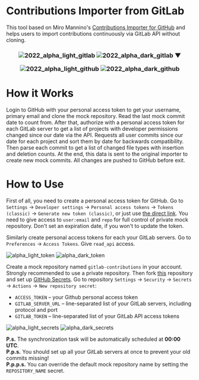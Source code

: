 # Contributions Importer from GitLab

This tool based on Miro Mannino's [Contributions Importer for GitHub](https://github.com/miromannino/contributions-importer-for-github) and helps users to import contributions continuously via GitLab API without cloning.

<h3 align="center">

  ![2022_alpha_light_gitlab](https://user-images.githubusercontent.com/23136222/207664781-a0cb309d-9154-4b0d-8c6f-47d8f779ce6d.png#gh-light-mode-only)
  ![2022_alpha_dark_gitlab](https://user-images.githubusercontent.com/23136222/207656073-9767a871-55be-4446-ac4c-3c6e8387bd21.png#gh-dark-mode-only)
  ▼

  ![2022_alpha_light_github](https://user-images.githubusercontent.com/23136222/207667695-8ae40bef-4af9-469e-908f-26892b15ae7c.png#gh-light-mode-only)
  ![2022_alpha_dark_github](https://user-images.githubusercontent.com/23136222/207667690-b853ccd7-8ab6-4000-8f69-cfc0f0faa585.png#gh-dark-mode-only)
</h3>

# How it Works

Login to GitHub with your personal access token to get your username, primary email and clone the mock repository.
Read the last mock commit date to count from.
After that, authorize with a personal access token for each GitLab server to get a list of projects with developer permissions changed since our date via the API.
Requests all user commits since our date for each project and sort them by date for backwards compatibility.
Then parse each commit to get a list of changed file types with insertion and deletion counts.
At the end, this data is sent to the original importer to create new mock commits.
All changes are pushed to GitHub before exit.

# How to Use

First of all, you need to create a personal access token for GitHub.
Go to `Settings` -> `Developer settings` -> `Personal access tokens` -> `Tokens (classic)` -> `Generate new token (classic)`, or just use [the direct link](https://github.com/settings/tokens/new).
You need to give access to `user:email` and `repo` for full control of private mock repository.
Don't set an expiration date, if you won't to update the token.

Similarly create personal access tokens for each your GitLab servers.
Go to `Preferences` -> `Access Tokens`. Give `read_api` access.

<p align="center">
  
  ![alpha_light_token](https://user-images.githubusercontent.com/23136222/208074919-f9c9bc7d-db0a-4cad-a3e2-0b34e8898682.png#gh-light-mode-only)
  ![alpha_dark_token](https://user-images.githubusercontent.com/23136222/208074913-443edec5-7546-4a24-9759-c5aed279f9c1.png#gh-dark-mode-only)
</p>

Create a mock repository named `gitlab-contributions` in your account.
Strongly recommended to use a private repository.
Then fork [this](https://github.com/Victor-Y-Fadeev/Contributions-Importer-From-Gitlab) repository and set up [GitHub Secrets](https://docs.github.com/en/actions/security-guides/encrypted-secrets).
Go to repository `Settings` -> `Security` -> `Secrets` -> `Actions` -> `New repository secret`:
- `ACCESS_TOKEN` &ndash; your Github personal access token
- `GITLAB_SERVER_URL` &ndash; line-separated list of your GitLab servers, including protocol and port
- `GITLAB_TOKEN` &ndash; line-separated list of your GitLab API access tokens

<p align="center">

  ![alpha_light_secrets](https://user-images.githubusercontent.com/23136222/207987066-d25e9051-3161-4d93-938c-5e9c1eab7aea.png#gh-light-mode-only)
  ![alpha_dark_secrets](https://user-images.githubusercontent.com/23136222/207987065-8f0aacc4-3fea-416f-8abc-124d6b7d8c8b.png#gh-dark-mode-only)
</p>

**P.s.** The synchronization task will be automatically scheduled at **00:00 UTC**.<br>
**P.p.s.** You should set up all your GitLab servers at once to prevent your old commits missing!<br>
**P.p.p.s.** You can override the default mock repository name by setting the `REPOSITORY_NAME` secret.
